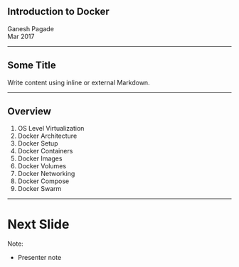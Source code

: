 ## Introduction to Docker

Ganesh Pagade  
Mar 2017

---

## Some Title

Write content using inline or external Markdown.

---

## Overview
1. OS Level Virtualization
1. Docker Architecture
1. Docker Setup
1. Docker Containers
1. Docker Images
1. Docker Volumes
1. Docker Networking
1. Docker Compose
1. Docker Swarm

---

# Next Slide

Note:
- Presenter note
